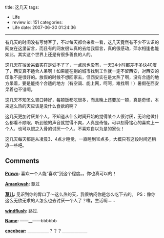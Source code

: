 title: 这几天
tags:
  - Life
  - review
id: 151
categories:
  - Life
date: 2007-06-30 01:24:36
---

有几天的时间没有写博客了，不过每天都会来看一看，这几天竟然有不少不认识的网友在这里留言，而且有的网友很认真的去给我留言，真的很感动，萍水相逢也能如此，其实这个世界上还是有很多善良的人的。

这几天在宿舍呆着实在是受不了了，一点风也没有，一天24小时都差不多快40度了，西安真不适合人呆啊！如果能在别的城市找到工作就一定不留西安，对西安的印象不是很好的。放假的时候不想回家去，但西安实在是太热了啊，没有合适的地方呆着，要是能找个合适的地方（有空调、能上网，呵呵，难找啊！）暑假在西安呆着也不错啊。

这几天不知怎么胃口特好，每顿饭都吃很多，而且晚上还要加一顿，真是奇怪，本来这么热的天应该是没什么食欲的啊？

这几天更加讨厌某个人，不知道从什么时间开始的觉得某个人很讨厌，无论他做什么都看不顺眼，听到他的声音就觉得不爽，人真是奇怪，可以刻骨铭心的喜欢上一个人，也可以恨之入骨的讨厌一个人。不喜欢自以为是的家伙！

这几天每天都是从凌晨3、4点才睡觉，一直睡到10点多，大概只有这段时间还稍凉一些吧。
## Comments

**[Prawn](#1208 "2007-07-24 09:46:50"):** 喜欢一个人能“喜欢”到这个程度。。你也真可以的！

**[Amankwah](#874 "2007-06-30 17:45:07"):** 飘过

**[草儿](#875 "2007-06-30 20:34:53"):** 见识到你的胃口了～这么热的天，我很纳闷你是怎么吃下去的。 PS：像你这么无欲无求的人怎么也去讨厌一个人了？唉，生活啊……

**[windflush](#860 "2007-06-30 15:02:48"):** 路过.

**[Name](#858 "2007-06-30 11:48:56"):** ——__——bbbbbb

**[cocobear](#859 "2007-06-30 12:48:48"):** ＿＿＿＿＿？？？＿＿＿＿＿＿

